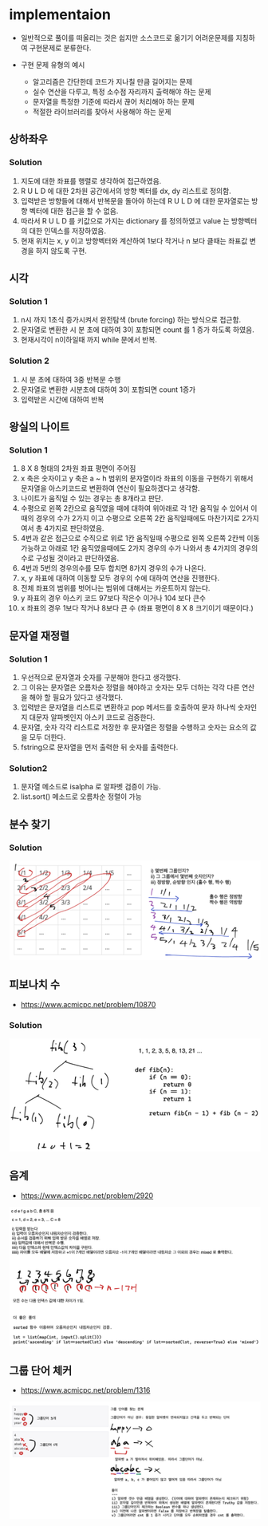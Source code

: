# implementaion

* 일반적으로 풀이를 떠올리는 것은 쉽지만 소스코드로 옮기기 어려운문제를 지칭하여 구현문제로 분류한다.

* 구현 문제 유형의 예시
  * 알고리즘은 간단한데 코드가 지나칠 만큼 길어지는 문제
  * 실수 연산을 다루고, 특정 소수점 자리까지 출력해야 하는 문제
  * 문자열을 특정한 기준에 따라서 끊어 처리해야 하는 문제
  * 적절한 라이브러리를 찾아서 사용해야 하는 문제

## 상하좌우

### Solution

1. 지도에 대한 좌표를 행렬로 생각하여 접근하였음.
2. R U L D 에 대한 2차원 공간에서의 방향 벡터를 dx, dy 리스트로 정의함.
3. 입력받은 방향들에 대해서 반복문을 돌아야 하는데 R U L D 에 대한 문자열로는 방향 벡터에 대한 접근을 할 수 없음.
4. 따라서 R U L D 를 키값으로 가지는 dictionary 를 정의하였고 value 는 방향벡터의 대한 인덱스를 저장하였음.
5. 현재 위치는 x, y 이고 방향벡터와 계산하여 1보다 작거나 n 보다 클때는 좌표값 변경을 하지 않도록 구현.

## 시각

### Solution 1

1. n시 까지 1초식 증가시켜서 완전탐색 (brute forcing) 하는 방식으로 접근함.
2. 문자열로 변환한 시 분 초에 대하여 3이 포함되면 count 를 1 증가 하도록 하였음.
3. 현재시각이 n이하일때 까지 while 문에서 반복.

### Solution 2

1. 시 분 초에 대하여 3중 반복문 수행
2. 문자열로 변환한 시분초에 대하여 3이 포함되면 count 1증가
3. 입력받은 시간에 대하여 반복

## 왕실의 나이트

### Solution 1

1. 8 X 8 형태의 2차원 좌표 평면이 주어짐
2. x 축은 숫자이고 y 축은 a ~ h 범위의 문자열이라 좌표의 이동을 구현하기 위해서 문자열을 아스키코드로 변환하여 연산이 필요하겠다고 생각함.
3. 나이트가 움직일 수 있는 경우는 총 8개라고 판단.
4. 수평으로 왼쪽 2칸으로 움직였을 때에 대하여 위아래로 각 1칸 움직일 수 있어서 이때의 경우의 수가 2가지 이고 수평으로 오른쪽 2칸 움직일때에도 마찬가지로 2가지 여서 총 4가지로 판단하였음.
5. 4번과 같은 접근으로 수직으로 위로 1칸 움직일때 수평으로 왼쪽 오른쪽 2칸씩 이동가능하고 아래로 1칸 움직였을때에도 2가지 경우의 수가 나와서 총 4가지의 경우의수로 구성될 것이라고 판단하였음.
6. 4번과 5번의 경우의수를 모두 합치면 8가지 경우의 수가 나온다.
7. x, y 좌표에 대하여 이동할 모두 경우의 수에 대하여 연산을 진행한다.
8. 전체 좌표의 범위를 벗어나는 범위에 대해서는 카운트하지 않는다.
9. y 좌표의 경우 아스키 코드 97보다 작은수 이거나 104 보다 큰수
10. x 좌표의 경우 1보다 작거나 8보다 큰 수 (좌표 평면이 8 X 8 크기이기 때문이다.)

## 문자열 재정렬

### Solution 1

1. 우선적으로 문자열과 숫자를 구분해야 한다고 생각했다.
2. 그 이유는 문자열은 오름차순 정렬을 해야하고 숫자는 모두 더하는 각각 다른 연산을 해야 할 필요가 있다고 생각했다.
3. 입력받은 문자열을 리스트로 변환하고 pop 메서드를 호출하여 문자 하나씩 숫자인지 대문자 알파벳인지 아스키 코드로 검증한다.
4. 문자열, 숫자 각각 리스트로 저장한 후 문자열은 정렬을 수행하고 숫자는 요소의 값을 모두 더한다.
5. fstring으로 문자열을 먼저 출력한 뒤 숫자를 출력한다.

### Solution2

1. 문자열 메소드로 isalpha 로 알파벳 검증이 가능.
2. list.sort() 메소드로 오름차순 정렬이 가능

## 분수 찾기

### Solution

![img](./분수찾기.png)

## 피보나치 수

* https://www.acmicpc.net/problem/10870

### Solution

![img](./%ED%94%BC%EB%B3%B4%EB%82%98%EC%B9%98_%EC%88%98_5.png)

## 음계

* https://www.acmicpc.net/problem/2920

![img](./음계.png)

## 그룹 단어 체커

* https://www.acmicpc.net/problem/1316

![img](%EA%B7%B8%EB%A3%B9_%EB%8B%A8%EC%96%B4_%EC%B2%B4%EC%BB%A4.png)